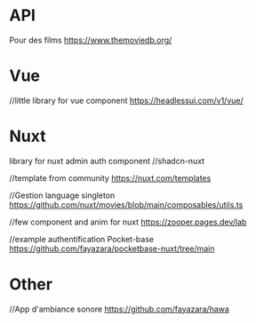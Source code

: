 
# API 
Pour des films
https://www.themoviedb.org/

# Vue
//little library for vue component
https://headlessui.com/v1/vue/

# Nuxt
library for nuxt admin auth component
//shadcn-nuxt

//template from community
https://nuxt.com/templates

//Gestion language singleton
https://github.com/nuxt/movies/blob/main/composables/utils.ts

//few component and anim for nuxt
https://zooper.pages.dev/lab

//example authentification Pocket-base
https://github.com/fayazara/pocketbase-nuxt/tree/main


# Other

//App d'ambiance sonore 
https://github.com/fayazara/hawa
